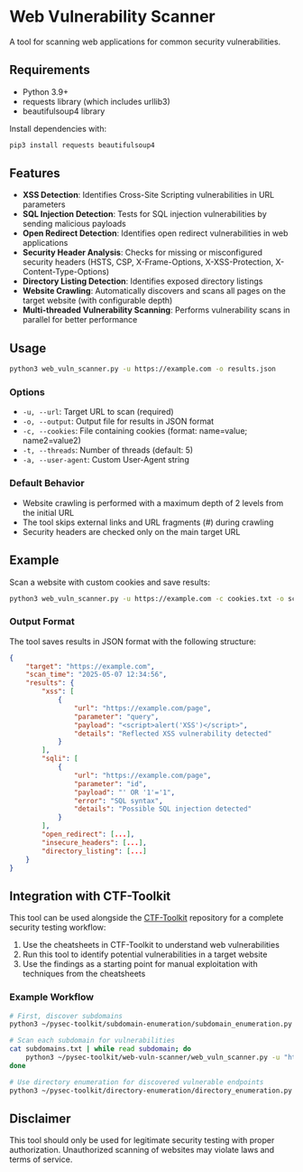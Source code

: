 # Web Vulnerability Scanner

A tool for scanning web applications for common security vulnerabilities.

## Requirements

- Python 3.9+
- requests library (which includes urllib3)
- beautifulsoup4 library

Install dependencies with:

```bash
pip3 install requests beautifulsoup4
```

## Features

- **XSS Detection**: Identifies Cross-Site Scripting vulnerabilities in URL parameters
- **SQL Injection Detection**: Tests for SQL injection vulnerabilities by sending malicious payloads
- **Open Redirect Detection**: Identifies open redirect vulnerabilities in web applications
- **Security Header Analysis**: Checks for missing or misconfigured security headers (HSTS, CSP, X-Frame-Options, X-XSS-Protection, X-Content-Type-Options)
- **Directory Listing Detection**: Identifies exposed directory listings
- **Website Crawling**: Automatically discovers and scans all pages on the target website (with configurable depth)
- **Multi-threaded Vulnerability Scanning**: Performs vulnerability scans in parallel for better performance

## Usage

```bash
python3 web_vuln_scanner.py -u https://example.com -o results.json
```

### Options

- `-u, --url`: Target URL to scan (required)
- `-o, --output`: Output file for results in JSON format
- `-c, --cookies`: File containing cookies (format: name=value; name2=value2)
- `-t, --threads`: Number of threads (default: 5)
- `-a, --user-agent`: Custom User-Agent string

### Default Behavior

- Website crawling is performed with a maximum depth of 2 levels from the initial URL
- The tool skips external links and URL fragments (#) during crawling
- Security headers are checked only on the main target URL

## Example

Scan a website with custom cookies and save results:

```bash
python3 web_vuln_scanner.py -u https://example.com -c cookies.txt -o scan_results.json
```

### Output Format

The tool saves results in JSON format with the following structure:

```json
{
    "target": "https://example.com",
    "scan_time": "2025-05-07 12:34:56",
    "results": {
        "xss": [
            {
                "url": "https://example.com/page",
                "parameter": "query",
                "payload": "<script>alert('XSS')</script>",
                "details": "Reflected XSS vulnerability detected"
            }
        ],
        "sqli": [
            {
                "url": "https://example.com/page",
                "parameter": "id",
                "payload": "' OR '1'='1",
                "error": "SQL syntax",
                "details": "Possible SQL injection detected"
            }
        ],
        "open_redirect": [...],
        "insecure_headers": [...],
        "directory_listing": [...]
    }
}
```

## Integration with CTF-Toolkit

This tool can be used alongside the [CTF-Toolkit](https://github.com/andreaaguiar/CTF-Toolkit) repository for a complete security testing workflow:

1. Use the cheatsheets in CTF-Toolkit to understand web vulnerabilities
2. Run this tool to identify potential vulnerabilities in a target website
3. Use the findings as a starting point for manual exploitation with techniques from the cheatsheets

### Example Workflow

```bash
# First, discover subdomains
python3 ~/pysec-toolkit/subdomain-enumeration/subdomain_enumeration.py -d example.com -o subdomains.txt

# Scan each subdomain for vulnerabilities
cat subdomains.txt | while read subdomain; do
    python3 ~/pysec-toolkit/web-vuln-scanner/web_vuln_scanner.py -u "https://$subdomain" -o "${subdomain}-vulns.json"
done

# Use directory enumeration for discovered vulnerable endpoints
python3 ~/pysec-toolkit/directory-enumeration/directory_enumeration.py -u https://vulnerable-subdomain.example.com -o directories.txt
```

## Disclaimer

This tool should only be used for legitimate security testing with proper authorization. Unauthorized scanning of websites may violate laws and terms of service.
